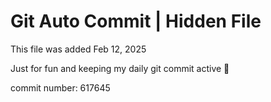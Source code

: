 # Git Auto Commit | Hidden File

This file was added Feb 12, 2025

Just for fun and keeping my daily git commit active 🤪

commit number: 617645

